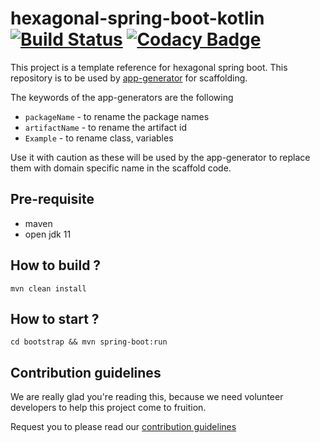 # hexagonal-spring-boot-kotlin [![Build Status](https://travis-ci.com/devs-from-matrix/hexagonal-spring-boot-kotlin.svg?branch=master)](https://travis-ci.com/devs-from-matrix/hexagonal-spring-boot-kotlin) [![Codacy Badge](https://api.codacy.com/project/badge/Grade/5727f2a507544225bbfa751f8b7d27fd)](https://www.codacy.com/gh/devs-from-matrix/hexagonal-spring-boot-kotlin?utm_source=github.com&amp;utm_medium=referral&amp;utm_content=devs-from-matrix/hexagonal-spring-boot-kotlin&amp;utm_campaign=Badge_Grade)

This project is a template reference for hexagonal spring boot. This repository is to be used by [app-generator](https://github.com/devs-from-matrix/app-generator) for scaffolding.

The keywords of the app-generators are the following

- `packageName` - to rename the package names
- `artifactName` - to rename the artifact id
- `Example` - to rename class, variables 

Use it with caution as these will be used by the app-generator to replace them with domain specific name in the scaffold code. 

## Pre-requisite 

- maven
- open jdk 11

## How to build ?

`mvn clean install`

## How to start ?

`cd bootstrap && mvn spring-boot:run`

## Contribution guidelines

We are really glad you're reading this, because we need volunteer developers to help this project come to fruition.

Request you to please read our [contribution guidelines](https://devs-from-matrix.github.io/basic-template-repository/#/README?id=contribution-guidelines)
